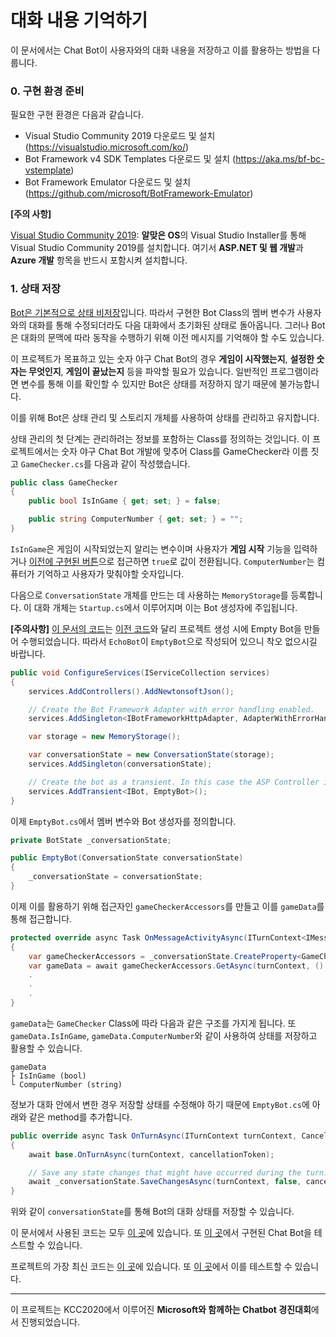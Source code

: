# 대화 내용 기억하기

이 문서에서는 Chat Bot이 사용자와의 대화 내용을 저장하고 이를 활용하는 방법을 다룹니다.



### 0. 구현 환경 준비

필요한 구현 환경은 다음과 같습니다.

- Visual Studio Community 2019 다운로드 및 설치 (https://visualstudio.microsoft.com/ko/)
- Bot Framework v4 SDK Templates  다운로드 및 설치 (https://aka.ms/bf-bc-vstemplate)
- Bot Framework Emulator 다운로드 및 설치 (https://github.com/microsoft/BotFramework-Emulator)

**[주의 사항]**

<u>Visual Studio Community 2019</u>: **알맞은 OS**의 Visual Studio Installer를 통해  Visual Studio Community 2019를 설치합니다. 여기서 **ASP.NET 및 웹 개발**과 **Azure 개발** 항목을 반드시 포함시켜 설치합니다.



### 1. 상태 저장

[Bot은 기본적으로 상태 비저장](https://docs.microsoft.com/ko-kr/azure/bot-service/bot-builder-howto-v4-state?view=azure-bot-service-4.0&tabs=csharp)입니다. 따라서 구현한 Bot Class의 멤버 변수가 사용자와의 대화를 통해 수정되더라도 다음 대화에서 초기화된 상태로 돌아옵니다. 그러나 Bot은 대화의 문맥에 따라 동작을 수행하기 위해 이전 메시지를 기억해야 할 수도 있습니다.

이 프로젝트가 목표하고 있는 숫자 야구 Chat Bot의 경우 **게임이 시작했는지**, **설정한 숫자는 무엇인지**, **게임이 끝났는지** 등을 파악할 필요가 있습니다. 일반적인 프로그램이라면 변수를 통해 이를 확인할 수 있지만 Bot은 상태를 저장하지 않기 때문에 불가능합니다.

이를 위해 Bot은 상태 관리 및 스토리지 개체를 사용하여 상태를 관리하고 유지합니다.



상태 관리의 첫 단계는 관리하려는 정보를 포함하는 Class를 정의하는 것입니다. 이 프로젝트에서는 숫자 야구 Chat Bot 개발에 맞추어 Class를 GameChecker라 이름 짓고 `GameChecker.cs`를 다음과 같이 작성했습니다.

```c#
public class GameChecker
{
	public bool IsInGame { get; set; } = false;

    public string ComputerNumber { get; set; } = "";
}
```

`IsInGame`은 게임이 시작되었는지 알리는 변수이며 사용자가 **게임 시작** 기능을 입력하거나 [이전에 구현된 버튼](https://github.com/BullsAndCowsBot/chatbot/blob/master/tutorial/3_suggestion.md)으로 접근하면  `true`로 값이 전환됩니다. `ComputerNumber`는 컴퓨터가 기억하고 사용자가 맞춰야할 숫자입니다.



다음으로 `ConversationState` 개체를 만드는 데 사용하는 `MemoryStorage`를 등록합니다. 이 대화 개체는 `Startup.cs`에서 이루어지며 이는 Bot 생성자에 주입됩니다.

**[주의사항]** [이 문서의 코드](https://github.com/BullsAndCowsBot/chatbot/tree/master/project/BullsAndCows_0.5)는 [이전 코드](https://github.com/BullsAndCowsBot/chatbot/tree/master/project/BullsAndCows_0.1)와 달리 프로젝트 생성 시에 Empty Bot을 만들어 수행되었습니다. 따라서 `EchoBot`이 `EmptyBot`으로 작성되어 있으니 착오 없으시길 바랍니다.

```C#
public void ConfigureServices(IServiceCollection services)
{
	services.AddControllers().AddNewtonsoftJson();

	// Create the Bot Framework Adapter with error handling enabled.
	services.AddSingleton<IBotFrameworkHttpAdapter, AdapterWithErrorHandler>();

	var storage = new MemoryStorage();

	var conversationState = new ConversationState(storage);
	services.AddSingleton(conversationState);

	// Create the bot as a transient. In this case the ASP Controller is expecting an IBot.
	services.AddTransient<IBot, EmptyBot>();
}
```



이제 `EmptyBot.cs`에서  멤버 변수와 Bot 생성자를 정의합니다.

```c#
private BotState _conversationState;

public EmptyBot(ConversationState conversationState)
{
	_conversationState = conversationState;
}
```



이제 이를 활용하기 위해 접근자인 `gameCheckerAccessors`를 만들고 이를 `gameData`를 통해 접근합니다.

```c#
protected override async Task OnMessageActivityAsync(ITurnContext<IMessageActivity> turnContext, CancellationToken cancellationToken)
{
	var gameCheckerAccessors = _conversationState.CreateProperty<GameChecker>(nameof(GameChecker));
	var gameData = await gameCheckerAccessors.GetAsync(turnContext, () => new GameChecker());
    .
    .
    .
}
```

`gameData`는 `GameChecker` Class에 따라 다음과 같은 구조를 가지게 됩니다. 또 `gameData.IsInGame`, `gameData.ComputerNumber`와 같이 사용하여 상태를 저장하고 활용할 수 있습니다. 

```
gameData
├ IsInGame (bool)
└ ComputerNumber (string) 
```



정보가 대화 안에서 변한 경우 저장할 상태를 수정해야 하기 때문에 `EmptyBot.cs`에 아래와 같은 method를 추가합니다.

```c#
public override async Task OnTurnAsync(ITurnContext turnContext, CancellationToken cancellationToken = default(CancellationToken))
{
	await base.OnTurnAsync(turnContext, cancellationToken);

	// Save any state changes that might have occurred during the turn.
	await _conversationState.SaveChangesAsync(turnContext, false, cancellationToken);
}
```



위와 같이 `conversationState`를 통해 Bot의 대화 상태를 저장할 수 있습니다. 

이 문서에서 사용된 코드는 모두 [이 곳](https://github.com/BullsAndCowsBot/chatbot/tree/master/project/BullsAndCows_0.5)에 있습니다. 또 [이 곳](https://bullsandcowsbot.github.io/bullsandcows_v05.html)에서 구현된 Chat Bot을 테스트할 수 있습니다.

프로젝트의 가장 최신 코드는 [이 곳](https://github.com/BullsAndCowsBot/chatbot/tree/master/project/BullsAndCows_1)에 있습니다. 또 [이 곳](https://bullsandcowsbot.github.io/bullsandcows_v1.html)에서 이를 테스트할 수 있습니다.

------

이 프로젝트는 KCC2020에서 이루어진 **Microsoft와 함께하는 Chatbot 경진대회**에서 진행되었습니다.
